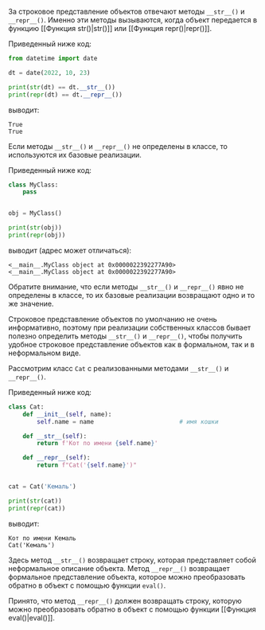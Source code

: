 
За строковое представление объектов отвечают методы `__str__()` и `__repr__()`. Именно эти методы вызываются, когда объект передается в функцию [[Функция str()|str()]] или [[Функция repr()|repr()]].

Приведенный ниже код:

```python
from datetime import date

dt = date(2022, 10, 23)

print(str(dt) == dt.__str__())
print(repr(dt) == dt.__repr__())
```

выводит:

```no-highlight
True
True
```

Если методы `__str__()` и `__repr__()` не определены в классе, то используются их базовые реализации.

Приведенный ниже код:

```python
class MyClass:
    pass


obj = MyClass()

print(str(obj))
print(repr(obj))
```

выводит (адрес может отличаться):

```no-highlight
<__main__.MyClass object at 0x0000022392277A90>
<__main__.MyClass object at 0x0000022392277A90>
```

Обратите внимание, что если методы `__str__()` и `__repr__()` явно не определены в классе, то их базовые реализации возвращают одно и то же значение.

Строковое представление объектов по умолчанию не очень информативно, поэтому при реализации собственных классов бывает полезно определить методы `__str__()` и `__repr__()`, чтобы получить удобное строковое представление объектов как в формальном, так и в неформальном виде.

Рассмотрим класс `Cat` с реализованными методами `__str__()` и `__repr__()`.

Приведенный ниже код:

```python
class Cat:
    def __init__(self, name):
        self.name = name                        # имя кошки

    def __str__(self):
        return f'Кот по имени {self.name}'

    def __repr__(self):
        return f"Cat('{self.name}')"


cat = Cat('Кемаль')

print(str(cat))
print(repr(cat))
```

выводит:

```no-highlight
Кот по имени Кемаль
Cat('Кемаль')
```

Здесь метод `__str__()` возвращает строку, которая представляет собой неформальное описание объекта. Метод `__repr__()` возвращает формальное представление объекта, которое можно преобразовать обратно в объект с помощью функции `eval()`.

Принято, что метод `__repr__()` должен возвращать строку, которую можно преобразовать обратно в объект с помощью функции [[Функция eval()|eval()]].